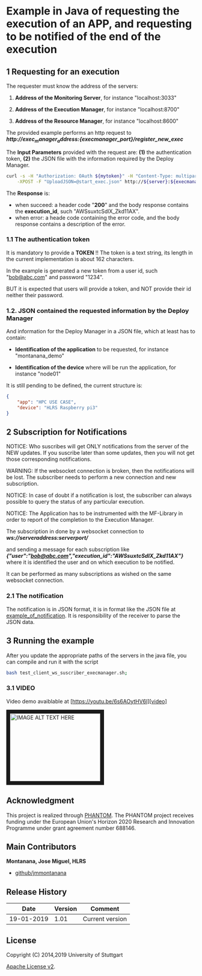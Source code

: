 # Example in Java of requesting the execution of an APP, and requesting to be notified of the end of the execution

## 1 Requesting for an execution

The requester must know the address of the servers:

1. **Address of the Monitoring Server**, for instance "localhost:3033"

2. **Address of the Execution Manager**, for instance "localhost:8700"

3. **Address of the Resource Manager**, for instance  "localhost:8600"

The provided example performs an http request to ***http://${exec_manager_address}:${execmanager_port}/register_new_exec***

The **Input Parameters** provided with the request are: **(1)** the authentication token, **(2)** the JSON file with the information required by the Deploy Manager.

```bash
curl -s -H "Authorization: OAuth ${mytoken}" -H "Content-Type: multipart/form-data" \
    -XPOST -F "UploadJSON=@start_exec.json" http://${server}:${execmanager_port}/register_new_exec;
```

The **Response** is:

* when succeed: a header code "**200**" and the body response contains the **execution_id**, such "AWSsuxtcSdlX_Zkd11AX".
* when error: a heade code containing the error code, and the body response contains a description of the error.

### 1.1 The authentication token

   It is mandatory to provide a **TOKEN** !!  The token is a text string, its length in the current implementation is about 162 characters.

   In the example is generated a new token from a user id, such "bob@abc.com" and password "1234".

   BUT it is expected that users will provide a token, and NOT provide their id neither their password.


### 1.2. JSON contained the requested information by the Deploy Manager

And information for the Deploy Manager in a JSON file, which at least has to contain:

   * **Identification of the application** to be requested, for instance "montanana_demo"

   * **Identification of the device** where will be run the application, for instance "node01"
   
   
It is still pending to be defined, the current structure is:

```json
{
	"app": "HPC USE CASE",
	"device": "HLRS Raspberry pi3"
}
```

## 2 Subscription for Notifications

NOTICE: Who suscribes will get ONLY notifications from the server of the NEW updates. If you suscribe later than some updates, then you will not get those corresponding notifications.

WARNING: If the websocket connection is broken, then the notifications will be lost. The subscriber needs to perform a new connection and new subscription.

NOTICE: In case of doubt if a notification is lost, the subscriber can always possible to query the status of any particular execution.

NOTICE: The Application has to be instrumented with the MF-Library in order to report of the completion to the Execution Manager.

The subscription in done by a websocket connection to ***ws://serveraddress:serverport/***

and sending a message for each subscription like ***{"user":"bob@abc.com","execution_id":"AWSsuxtcSdlX_Zkd11AX"}***
where it is identified the user and on which execution to be notified.

It can be performed as many subscriptions as wished on the same websocket connection.

### 2.1 The notification

The notification is in JSON format, it is in format like the JSON file at [example_of_notification][output].
It is responsibility of the receiver to parse the JSON data.

## 3 Running the example

After you update the appropriate paths of the servers in the java file,
you can compile and run it with the script

```bash
bash test_client_ws_suscriber_execmanager.sh;
```

### 3.1 VIDEO

Video demo avaiblable at  [https://youtu.be/6s6AOytHV6I][video]

<a href="http://www.youtube.com/watch?feature=player_embedded&v=6s6AOytHV6I
" target="_blank"><img src="http://img.youtube.com/vi/6s6AOytHV6I/0.jpg" 
alt="IMAGE ALT TEXT HERE" width="240" height="180" border="10" /></a>

 

## Acknowledgment
This project is realized through [PHANTOM][phantom].
The PHANTOM project receives funding under the European Union's Horizon 2020 Research and Innovation Programme under grant agreement number 688146.




## Main Contributors
 
**Montanana, Jose Miguel, HLRS**
+ [github/jmmontanana](https://github.com/jmmontanana)
 


## Release History

| Date        | Version | Comment          |
| ----------- | ------- | ---------------- |
| 19-01-2019  | 1.01     | Current version  |

## License
Copyright (C) 2014,2019 University of Stuttgart

[Apache License v2](LICENSE).
 
[output]: https://github.com/PHANTOM-Platform/testing_integration/blob/master/app_output/exec_stats.json
[video]: https://youtu.be/6s6AOytHV6I
[phantom]: http://www.phantom-project.org

